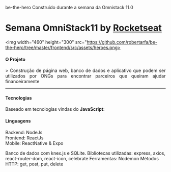  be-the-hero
Construído durante a semana da Omnistack 11.0

# Semana OmniStack11 by [Rocketseat](https://github.com/Rocketseat)

<img width="460" height="300" src="https://github.com/robertarfa/be-the-hero/tree/master/frontend/src/assets/heroes.png>

#### O Projeto
<p align="justify">
  > Construção de página web, banco de dados e aplicativo que podem ser utilizados por ONGs para encontrar parceiros que queiram ajudar financeiramente<br>
</p>
<hr>

#### Tecnologias

Baseado em tecnologias vindas do __JavaScript__:

#### Linguagens
Backend: NodeJs<br>
Frontend: ReactJs<br>
Mobile: ReactNative & Expo<br>

Banco de dados com knex.js e SQLite.
Bibliotecas utilizadas: express, axios, react-router-dom, react-icon, celebrate
Ferramentas: Nodemon
Métodos HTTP: get, post, put, delete


